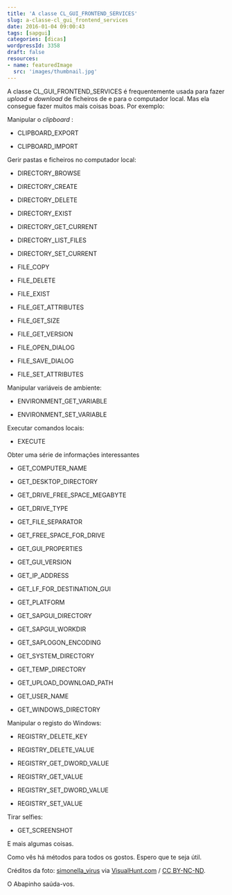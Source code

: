 ```yaml
---
title: 'A classe CL_GUI_FRONTEND_SERVICES'
slug: a-classe-cl_gui_frontend_services
date: 2016-01-04 09:00:43
tags: [sapgui]
categories: [dicas]
wordpressId: 3358
draft: false
resources:
- name: featuredImage
  src: 'images/thumbnail.jpg'
---
```

A classe CL_GUI_FRONTEND_SERVICES é frequentemente usada para fazer _upload_ e _download_ de ficheiros de e para o computador local. Mas ela consegue fazer muitos mais coisas boas. Por exemplo:

<!--more-->

Manipular o _clipboard_ :

  * CLIPBOARD_EXPORT

  * CLIPBOARD_IMPORT

Gerir pastas e ficheiros no computador local:

  * DIRECTORY_BROWSE

  * DIRECTORY_CREATE

  * DIRECTORY_DELETE

  * DIRECTORY_EXIST

  * DIRECTORY_GET_CURRENT

  * DIRECTORY_LIST_FILES

  * DIRECTORY_SET_CURRENT

  * FILE_COPY

  * FILE_DELETE

  * FILE_EXIST

  * FILE_GET_ATTRIBUTES

  * FILE_GET_SIZE

  * FILE_GET_VERSION

  * FILE_OPEN_DIALOG

  * FILE_SAVE_DIALOG

  * FILE_SET_ATTRIBUTES

Manipular variáveis de ambiente:

  * ENVIRONMENT_GET_VARIABLE

  * ENVIRONMENT_SET_VARIABLE

Executar comandos locais:

  * EXECUTE

Obter uma série de informações interessantes

  * GET_COMPUTER_NAME

  * GET_DESKTOP_DIRECTORY

  * GET_DRIVE_FREE_SPACE_MEGABYTE

  * GET_DRIVE_TYPE

  * GET_FILE_SEPARATOR

  * GET_FREE_SPACE_FOR_DRIVE

  * GET_GUI_PROPERTIES

  * GET_GUI_VERSION

  * GET_IP_ADDRESS

  * GET_LF_FOR_DESTINATION_GUI

  * GET_PLATFORM

  * GET_SAPGUI_DIRECTORY

  * GET_SAPGUI_WORKDIR

  * GET_SAPLOGON_ENCODING

  * GET_SYSTEM_DIRECTORY

  * GET_TEMP_DIRECTORY

  * GET_UPLOAD_DOWNLOAD_PATH

  * GET_USER_NAME

  * GET_WINDOWS_DIRECTORY

Manipular o registo do Windows:

  * REGISTRY_DELETE_KEY

  * REGISTRY_DELETE_VALUE

  * REGISTRY_GET_DWORD_VALUE

  * REGISTRY_GET_VALUE

  * REGISTRY_SET_DWORD_VALUE

  * REGISTRY_SET_VALUE

Tirar selfies:

  * GET_SCREENSHOT

E mais algumas coisas.

Como vês há métodos para todos os gostos. Espero que te seja útil.

Créditos da foto: [simonella_virus][1] via [VisualHunt.com][2] / [CC BY-NC-ND][3].

O Abapinho saúda-vos.

   [1]: https://www.flickr.com/photos/simonella_virus/2322193421/
   [2]: https://visualhunt.com
   [3]: https://creativecommons.org/licenses/by-nc-nd/2.0/
